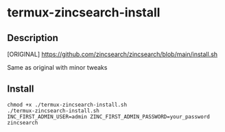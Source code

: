 # termux-zincsearch-install

## Description

[ORIGINAL] https://github.com/zincsearch/zincsearch/blob/main/install.sh

Same as original with minor tweaks 

## Install

```
chmod +x ./termux-zincsearch-install.sh
./termux-zincsearch-install.sh
INC_FIRST_ADMIN_USER=admin ZINC_FIRST_ADMIN_PASSWORD=your_password zincsearch
```
